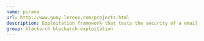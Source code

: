```yaml
---
name: pirana
url: http://www.guay-leroux.com/projects.html
description: Exploitation framework that tests the security of a email content filter.
group: blackarch blackarch-exploitation
---
```

